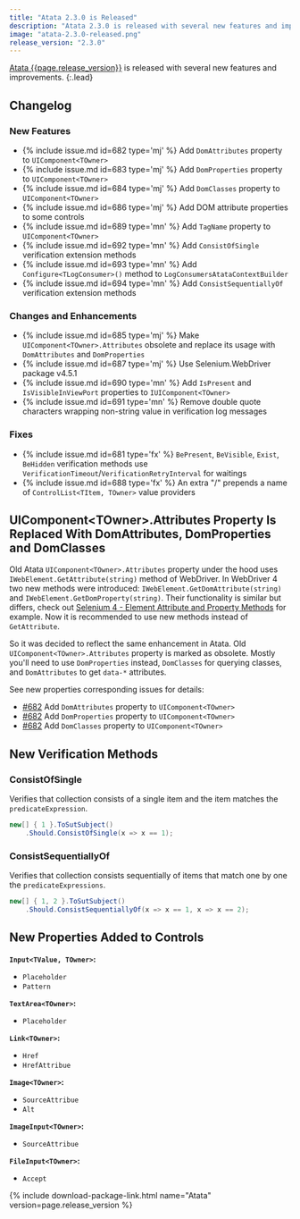 ```yaml
---
title: "Atata 2.3.0 is Released"
description: "Atata 2.3.0 is released with several new features and improvements."
image: "atata-2.3.0-released.png"
release_version: "2.3.0"
---
```


[Atata {{page.release_version}}](https://www.nuget.org/packages/Atata/{{page.release_version}})
is released with several new features and improvements.
{:.lead}

<!--more-->

## Changelog

### New Features

- {% include issue.md id=682 type='mj' %} Add `DomAttributes` property to `UIComponent<TOwner>`
- {% include issue.md id=683 type='mj' %} Add `DomProperties` property to `UIComponent<TOwner>`
- {% include issue.md id=684 type='mj' %} Add `DomClasses` property to `UIComponent<TOwner>`
- {% include issue.md id=686 type='mj' %} Add DOM attribute properties to some controls
- {% include issue.md id=689 type='mn' %} Add `TagName` property to `UIComponent<TOwner>`
- {% include issue.md id=692 type='mn' %} Add `ConsistOfSingle` verification extension methods
- {% include issue.md id=693 type='mn' %} Add `Configure<TLogConsumer>()` method to `LogConsumersAtataContextBuilder`
- {% include issue.md id=694 type='mn' %} Add `ConsistSequentiallyOf` verification extension methods

### Changes and Enhancements

- {% include issue.md id=685 type='mj' %} Make `UIComponent<TOwner>.Attributes` obsolete and replace its usage with `DomAttributes` and `DomProperties`
- {% include issue.md id=687 type='mj' %} Use Selenium.WebDriver package v4.5.1
- {% include issue.md id=690 type='mn' %} Add `IsPresent` and `IsVisibleInViewPort` properties to `IUIComponent<TOwner>`
- {% include issue.md id=691 type='mn' %} Remove double quote characters wrapping non-string value in verification log messages

### Fixes

- {% include issue.md id=681 type='fx' %} `BePresent`, `BeVisible`, `Exist`, `BeHidden` verification methods use `VerificationTimeout`/`VerificationRetryInterval` for waitings
- {% include issue.md id=688 type='fx' %} An extra "/" prepends a name of `ControlList<TItem, TOwner>` value providers

## UIComponent&lt;TOwner&gt;.Attributes Property Is Replaced With DomAttributes, DomProperties and DomClasses

Old Atata `UIComponent<TOwner>.Attributes` property under the hood uses `IWebElement.GetAttribute(string)` method of WebDriver.
In WebDriver 4 two new methods were introduced: `IWebElement.GetDomAttribute(string)` and `IWebElement.GetDomProperty(string)`.
Their functionality is similar but differs,
check out [Selenium 4 - Element Attribute and Property Methods](https://saucelabs.com/resources/articles/selenium-4-new-element-attribute-and-property-methods) for example.
Now it is recommended to use new methods instead of `GetAttribute`.

So it was decided to reflect the same enhancement in Atata.
Old `UIComponent<TOwner>.Attributes` property is marked as obsolete.
Mostly you'll need to use `DomProperties` instead, `DomClasses` for querying classes, and `DomAttributes` to get `data-*` attributes.

See new properties corresponding issues for details:
- [#682](https://github.com/atata-framework/atata/issues/682) Add `DomAttributes` property to `UIComponent<TOwner>`
- [#682](https://github.com/atata-framework/atata/issues/683) Add `DomProperties` property to `UIComponent<TOwner>`
- [#682](https://github.com/atata-framework/atata/issues/684) Add `DomClasses` property to `UIComponent<TOwner>`

## New Verification Methods

### ConsistOfSingle

Verifies that collection consists of a single item and the item matches the `predicateExpression`.

```cs
new[] { 1 }.ToSutSubject()
    .Should.ConsistOfSingle(x => x == 1);
```

### ConsistSequentiallyOf

Verifies that collection consists sequentially of items that match one by one the `predicateExpressions`.

```cs
new[] { 1, 2 }.ToSutSubject()
    .Should.ConsistSequentiallyOf(x => x == 1, x => x == 2);
```

## New Properties Added to Controls

**`Input<TValue, TOwner>`:**
- `Placeholder`
- `Pattern`

**`TextArea<TOwner>`:**
- `Placeholder`

**`Link<TOwner>`:**
- `Href`
- `HrefAttribue`

**`Image<TOwner>`:**
- `SourceAttribue`
- `Alt`

**`ImageInput<TOwner>`:**
- `SourceAttribue`

**`FileInput<TOwner>`:**
- `Accept`

{% include download-package-link.html name="Atata" version=page.release_version %}